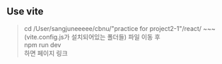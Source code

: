 ## Use vite
> cd /User/sangjuneeeee/cbnu/"practice for project2-1"/react/ ~~~(vite.config.js가 설치되어있는 폴더들)
파일 이동 후  
npm run dev  
하면 페이지 링크